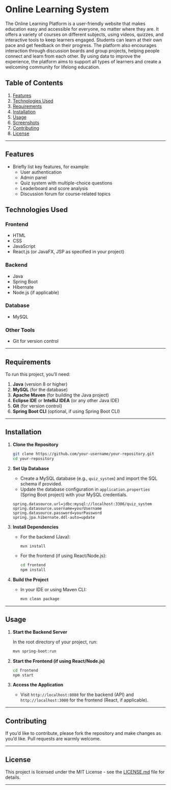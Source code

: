 
# Online Learning System
The Online Learning Platform is a user-friendly website that makes education easy and accessible for everyone, no matter where they are. It offers a variety of courses on different subjects, using videos, quizzes, and interactive tools to keep learners engaged. Students can learn at their own pace and get feedback on their progress. The platform also encourages interaction through discussion boards and group projects, helping people connect and learn from each other. By using data to improve the experience, the platform aims to support all types of learners and create a welcoming community for lifelong education.

## Table of Contents

1. [Features](#features)
2. [Technologies Used](#technologies-used)
3. [Requirements](#requirements)
4. [Installation](#installation)
5. [Usage](#usage)
6. [Screenshots](#screenshots)
7. [Contributing](#contributing)
8. [License](#license)

---

## Features

- Briefly list key features, for example:
  - User authentication
  - Admin panel
  - Quiz system with multiple-choice questions
  - Leaderboard and score analysis
  - Discussion forum for course-related topics

## Technologies Used

### Frontend
- HTML
- CSS
- JavaScript
- React.js (or JavaFX, JSP as specified in your project)

### Backend
- Java
- Spring Boot
- Hibernate
- Node.js (if applicable)

### Database
- MySQL

### Other Tools
- Git for version control

---

## Requirements

To run this project, you’ll need:

1. **Java** (version 8 or higher)
2. **MySQL** (for the database)
3. **Apache Maven** (for building the Java project)
4. **Eclipse IDE** or **IntelliJ IDEA** (or any other Java IDE)
5. **Git** (for version control)
6. **Spring Boot CLI** (optional, if using Spring Boot CLI)

---

## Installation

1. **Clone the Repository**

   ```bash
   git clone https://github.com/your-username/your-repository.git
   cd your-repository
   ```

2. **Set Up Database**

   - Create a MySQL database (e.g., `quiz_system`) and import the SQL schema if provided.
   - Update the database configuration in `application.properties` (Spring Boot project) with your MySQL credentials.

   ```properties
   spring.datasource.url=jdbc:mysql://localhost:3306/quiz_system
   spring.datasource.username=yourUsername
   spring.datasource.password=yourPassword
   spring.jpa.hibernate.ddl-auto=update
   ```

3. **Install Dependencies**

   - For the backend (Java):
     ```bash
     mvn install
     ```

   - For the frontend (if using React/Node.js):
     ```bash
     cd frontend
     npm install
     ```

4. **Build the Project**

   - In your IDE or using Maven CLI:
     ```bash
     mvn clean package
     ```

---

## Usage

1. **Start the Backend Server**

   In the root directory of your project, run:

   ```bash
   mvn spring-boot:run
   ```

2. **Start the Frontend (if using React/Node.js)**

   ```bash
   cd frontend
   npm start
   ```

3. **Access the Application**

   - Visit `http://localhost:8080` for the backend (API) and `http://localhost:3000` for the frontend (React, if applicable).


---

## Contributing

If you’d like to contribute, please fork the repository and make changes as you’d like. Pull requests are warmly welcome.

---

## License

This project is licensed under the MIT License - see the [LICENSE.md](LICENSE.md) file for details.

---
